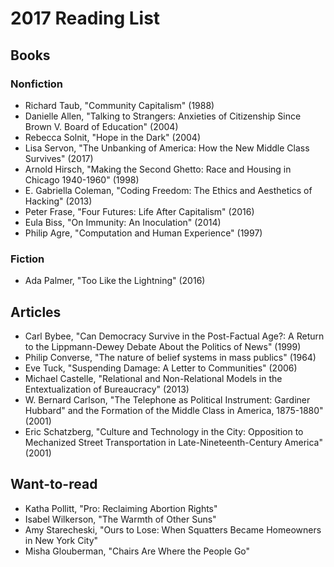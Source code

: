 # 2017 Reading List

## Books

### Nonfiction

- Richard Taub, "Community Capitalism" (1988)
- Danielle Allen, "Talking to Strangers: Anxieties of Citizenship Since Brown V. Board of Education" (2004)
- Rebecca Solnit, "Hope in the Dark" (2004)
- Lisa Servon, "The Unbanking of America: How the New Middle Class Survives" (2017) 
- Arnold Hirsch, "Making the Second Ghetto: Race and Housing in Chicago 1940-1960" (1998)
- E. Gabriella Coleman, "Coding Freedom: The Ethics and Aesthetics of Hacking" (2013)
- Peter Frase, "Four Futures: Life After Capitalism" (2016)
- Eula Biss, "On Immunity: An Inoculation" (2014)
- Philip Agre, "Computation and Human Experience" (1997)

### Fiction

- Ada Palmer, "Too Like the Lightning" (2016)

## Articles

- Carl Bybee, "Can Democracy Survive in the Post-Factual Age?: A Return to the Lippmann-Dewey Debate About the Politics of News" (1999)
- Philip Converse, "The nature of belief systems in mass publics" (1964)
- Eve Tuck, "Suspending Damage: A Letter to Communities" (2006)
- Michael Castelle, "Relational and Non-Relational Models in the Entextualization of Bureaucracy" (2013)
- W. Bernard Carlson, "The Telephone as Political Instrument: Gardiner Hubbard"
  and the Formation of the Middle Class in America, 1875-1880" (2001)
- Eric Schatzberg, "Culture and Technology in the City: Opposition to
  Mechanized Street Transportation in Late-Nineteenth-Century America" (2001)

## Want-to-read

- Katha Pollitt, "Pro: Reclaiming Abortion Rights"
- Isabel Wilkerson, "The Warmth of Other Suns"
- Amy Starecheski, "Ours to Lose: When Squatters Became Homeowners in New York City"
- Misha Glouberman, "Chairs Are Where the People Go"
